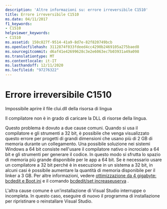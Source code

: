 ```yaml
---
description: 'Altre informazioni su: errore irreversibile C1510'
title: Errore irreversibile C1510
ms.date: 04/11/2017
f1_keywords:
- C1510
helpviewer_keywords:
- C1510
ms.assetid: 150c827f-9514-41a9-8d7e-82f820749bcb
ms.openlocfilehash: 3112874f033fdeed4cc4290b2469105a275baed8
ms.sourcegitcommit: d6af41e42699628c3e2e6063ec7b03931a49a098
ms.translationtype: MT
ms.contentlocale: it-IT
ms.lasthandoff: 12/11/2020
ms.locfileid: "97276322"
---
```

# <a name="fatal-error-c1510"></a>Errore irreversibile C1510

Impossibile aprire il file clui.dll della risorsa di lingua

Il compilatore non è in grado di caricare la DLL di risorse della lingua.

Questo problema è dovuto a due cause comuni. Quando si usa il compilatore e gli strumenti a 32 bit, è possibile che venga visualizzato questo errore per progetti di grandi dimensioni che usano più di 2 GB di memoria durante un collegamento. Una possibile soluzione nei sistemi Windows a 64 bit consiste nell'usare il compilatore nativo o incrociato a 64 bit e gli strumenti per generare il codice. In questo modo si sfrutta lo spazio di memoria più grande disponibile per le app a 64 bit. Se è necessario usare un compilatore a 32 bit perché è in esecuzione in un sistema a 32 bit, in alcuni casi è possibile aumentare la quantità di memoria disponibile per il linker a 3 GB. Per altre informazioni, vedere [ottimizzazione da 4 gigabyte: bcdedit e Boot.ini](/windows/win32/memory/4-gigabyte-tuning) e il comando [bcdedit/set increaseuserva](/windows-hardware/drivers/devtest/bcdedit--set) .

L'altra cause comune è un'installazione di Visual Studio interruppe o incompleta. In questo caso, eseguire di nuovo il programma di installazione per ripristinare o reinstallare Visual Studio.

